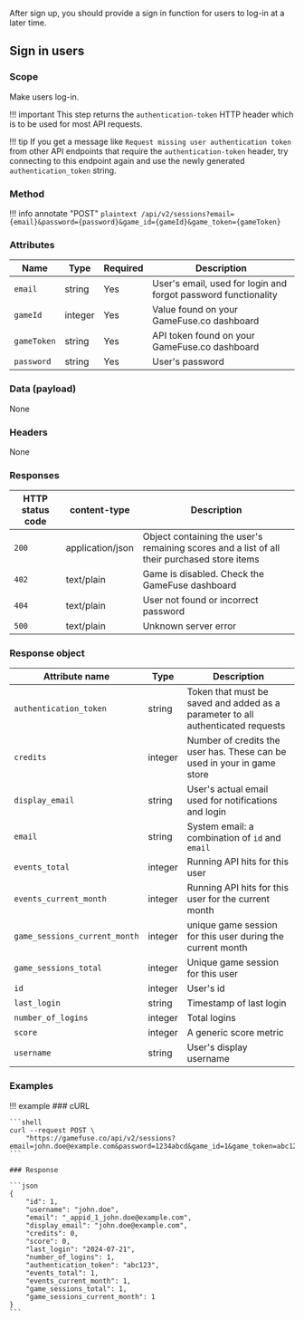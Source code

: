 After sign up, you should provide a sign in function for users to log-in at
a later time.

## Sign in users

### Scope

Make users log-in.

!!! important
    This step returns the `authentication-token` HTTP header which is to be
    used for most API requests.

!!! tip
    If you get a message like `Request missing user authentication token`
    from other API endpoints that require the `authentication-token` header,
    try connecting to this endpoint again and use the newly generated 
    `authentication_token` string.

### Method

!!! info annotate "POST"
    ```plaintext
    /api/v2/sessions?email={email}&password={password}&game_id={gameId}&game_token={gameToken}
    ```

### Attributes

| Name             | Type          | Required | Description |
|------------------|---------------|----------|-------------|
| `email`          | string        | Yes      | User's email, used for login and forgot password functionality |
| `gameId`         | integer       | Yes      | Value found on your GameFuse.co dashboard |
| `gameToken`      | string        | Yes      | API token found on your GameFuse.co dashboard |
| `password`       | string        | Yes      | User's password |

### Data (payload)

None

### Headers

None

### Responses

| HTTP status code | content-type | Description |
|------------------|--------------|-------------|
| `200`              | application/json         | Object containing the user's remaining scores and a list of all their purchased store items |
| `402`              | text/plain | Game is disabled. Check the GameFuse dashboard |
| `404`              | text/plain | User not found or incorrect password |
| `500`              | text/plain | Unknown server error |

### Response object

| Attribute name                    | Type | Description |
|-----------------------------------|------|-------------|
| `authentication_token`            | string | Token that must be saved and added as a parameter to all authenticated requests |
| `credits`                         | integer | Number of credits the user has. These can be used in your in game store |
| `display_email`                   | string  | User's actual email used for notifications and login |
| `email`                           | string  | System email: a combination of `id` and `email` |
| `events_total`                    | integer | Running API hits for this user |
| `events_current_month`            | integer | Running API hits for this user for the current month |
| `game_sessions_current_month`     | integer | unique game session for this user during the current month |
| `game_sessions_total`             | integer | Unique game session for this user |
| `id`                              | integer | User's id   |
| `last_login`                      | string | Timestamp of last login |
| `number_of_logins`                | integer | Total logins |
| `score`                           | integer | A generic score metric |
| `username`                        | string  | User's display username |

### Examples

!!! example
    ### cURL

    ```shell
    curl --request POST \
        "https://gamefuse.co/api/v2/sessions?email=john.doe@example.com&password=1234abcd&game_id=1&game_token=abc123
    ```

    ### Response

    ```json
    {
        "id": 1,
        "username": "john.doe",
        "email": "_appid_1_john.doe@example.com",
        "display_email": "john.doe@example.com",
        "credits": 0,
        "score": 0,
        "last_login": "2024-07-21",
        "number_of_logins": 1,
        "authentication_token": "abc123",
        "events_total": 1,
        "events_current_month": 1,
        "game_sessions_total": 1,
        "game_sessions_current_month": 1
    }
    ```
